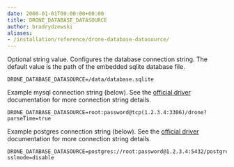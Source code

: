 ```yaml
---
date: 2000-01-01T00:00:00+00:00
title: DRONE_DATABASE_DATASOURCE
author: bradrydzewski
aliases:
- /installation/reference/drone-database-datasource/
---
```


Optional string value. Configures the database connection string. The default value is the path of the embedded sqlite database file.

```
DRONE_DATABASE_DATASOURCE=/data/database.sqlite
```

Example mysql connection string (below). See the [official driver](https://github.com/go-sql-driver/mysql#dsn-data-source-name) documentation for more connection string details.

```
DRONE_DATABASE_DATASOURCE=root:password@tcp(1.2.3.4:3306)/drone?parseTime=true
```

Example postgres connection string (below). See the [official driver](https://www.postgresql.org/docs/current/static/libpq-connect.html#LIBPQ-CONNSTRING) documentation for more connection string details.

```
DRONE_DATABASE_DATASOURCE=postgres://root:password@1.2.3.4:5432/postgres?sslmode=disable
```